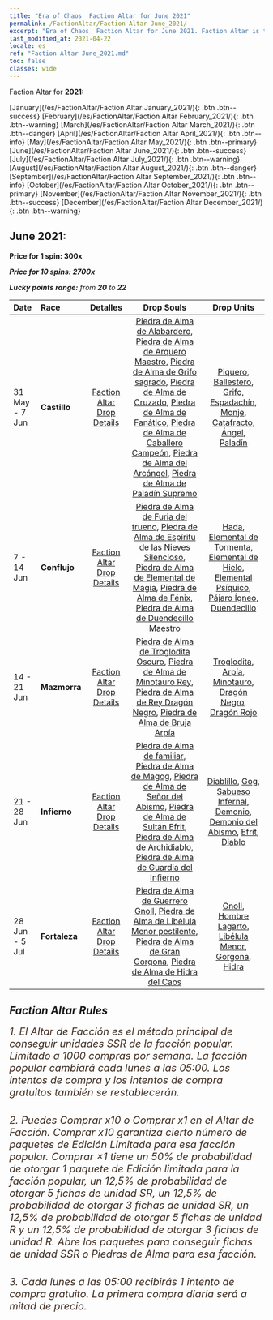 ```yaml
---
title: "Era of Chaos  Faction Altar for June 2021"
permalink: /FactionAltar/Faction Altar June_2021/
excerpt: "Era of Chaos  Faction Altar for June 2021. Faction Altar is the primary method for obtaining SSR units from the popular faction. Limited to 1,000 purchases each week. The popular faction changes at 05:00 every Monday. Purchase attempts and free purchase attempts will also reset then."
last_modified_at: 2021-04-22
locale: es
ref: "Faction Altar June_2021.md"
toc: false
classes: wide
---
```


  Faction Altar for **2021:**

  [January](/es/FactionAltar/Faction Altar January_2021/){: .btn .btn--success} [February](/es/FactionAltar/Faction Altar February_2021/){: .btn .btn--warning} [March](/es/FactionAltar/Faction Altar March_2021/){: .btn .btn--danger} [April](/es/FactionAltar/Faction Altar April_2021/){: .btn .btn--info} [May](/es/FactionAltar/Faction Altar May_2021/){: .btn .btn--primary} [June](/es/FactionAltar/Faction Altar June_2021/){: .btn .btn--success} [July](/es/FactionAltar/Faction Altar July_2021/){: .btn .btn--warning} [August](/es/FactionAltar/Faction Altar August_2021/){: .btn .btn--danger} [September](/es/FactionAltar/Faction Altar September_2021/){: .btn .btn--info} [October](/es/FactionAltar/Faction Altar October_2021/){: .btn .btn--primary} [November](/es/FactionAltar/Faction Altar November_2021/){: .btn .btn--success} [December](/es/FactionAltar/Faction Altar December_2021/){: .btn .btn--warning} 

## June 2021:

  **Price for 1 spin: 300x** <i class="fas fa-gem"/>

  **Price for 10 spins: 2700x** <i class="fas fa-gem"/>

  **Lucky points range:** from **20** to **22**

  |    Date    |  Race  |  Detalles  |   Drop Souls   | Drop Units |
  |:-----------|:-------|:---------:|:--------------:|:----------:|
  | 31 May - 7 Jun | **Castillo** | [Faction Altar Drop Details](/es/FactionAltar/DROP_101/) | [Piedra de Alma de Alabardero](/ItemsES/unt_282/), [Piedra de Alma de Arquero Maestro](/ItemsES/unt_283/), [Piedra de Alma de Grifo sagrado](/ItemsES/unt_284/), [Piedra de Alma de Cruzado](/ItemsES/unt_285/), [Piedra de Alma de Fanático](/ItemsES/unt_286/), [Piedra de Alma de Caballero Campeón](/ItemsES/unt_287/), [Piedra de Alma del Arcángel](/ItemsES/unt_288/), [Piedra de Alma de Paladín Supremo](/ItemsES/unt_289/) | [Piquero](/ItemsES/unt_190/), [Ballestero](/ItemsES/unt_191/), [Grifo](/ItemsES/unt_192/), [Espadachín](/ItemsES/unt_193/), [Monje](/ItemsES/unt_194/), [Catafracto](/ItemsES/unt_195/), [Ángel](/ItemsES/unt_196/), [Paladín](/ItemsES/unt_197/) | 
  | 7 - 14 Jun | **Conflujo** | [Faction Altar Drop Details](/es/FactionAltar/DROP_109/) | [Piedra de Alma de Furia del trueno](/ItemsES/unt_344/), [Piedra de Alma de Espíritu de las Nieves Silencioso](/ItemsES/unt_345/), [Piedra de Alma de Elemental de Magia](/ItemsES/unt_347/), [Piedra de Alma de Fénix](/ItemsES/unt_348/), [Piedra de Alma de Duendecillo Maestro](/ItemsES/unt_349/) | [Hada](/ItemsES/unt_262/), [Elemental de Tormenta](/ItemsES/unt_263/), [Elemental de Hielo](/ItemsES/unt_264/), [Elemental Psíquico](/ItemsES/unt_267/), [Pájaro Ígneo](/ItemsES/unt_268/), [Duendecillo](/ItemsES/unt_270/) | 
  | 14 - 21 Jun | **Mazmorra** | [Faction Altar Drop Details](/es/FactionAltar/DROP_107/) | [Piedra de Alma de Troglodita Oscuro](/ItemsES/unt_328/), [Piedra de Alma de Minotauro Rey](/ItemsES/unt_332/), [Piedra de Alma de Rey Dragón Negro](/ItemsES/unt_334/), [Piedra de Alma de Bruja Arpía](/ItemsES/unt_329/) | [Troglodita](/ItemsES/unt_244/), [Arpía](/ItemsES/unt_245/), [Minotauro](/ItemsES/unt_248/), [Dragón Negro](/ItemsES/unt_250/), [Dragón Rojo](/ItemsES/unt_251/) | 
  | 21 - 28 Jun | **Infierno** | [Faction Altar Drop Details](/es/FactionAltar/DROP_105/) | [Piedra de Alma de familiar](/ItemsES/unt_313/), [Piedra de Alma de Magog](/ItemsES/unt_314/), [Piedra de Alma de Señor del Abismo](/ItemsES/unt_316/), [Piedra de Alma de Sultán Efrit](/ItemsES/unt_317/), [Piedra de Alma de Archidiablo](/ItemsES/unt_318/), [Piedra de Alma de Guardia del Infierno](/ItemsES/unt_315/) | [Diablillo](/ItemsES/unt_226/), [Gog](/ItemsES/unt_227/), [Sabueso Infernal](/ItemsES/unt_228/), [Demonio](/ItemsES/unt_229/), [Demonio del Abismo](/ItemsES/unt_230/), [Efrit](/ItemsES/unt_231/), [Diablo](/ItemsES/unt_232/) | 
  | 28 Jun - 5 Jul | **Fortaleza** | [Faction Altar Drop Details](/es/FactionAltar/DROP_108/) | [Piedra de Alma de Guerrero Gnoll](/ItemsES/unt_336/), [Piedra de Alma de Libélula Menor pestilente](/ItemsES/unt_337/), [Piedra de Alma de Gran Gorgona](/ItemsES/unt_339/), [Piedra de Alma de Hidra del Caos](/ItemsES/unt_341/) | [Gnoll](/ItemsES/unt_253/), [Hombre Lagarto](/ItemsES/unt_254/), [Libélula Menor](/ItemsES/unt_255/), [Gorgona](/ItemsES/unt_257/), [Hidra](/ItemsES/unt_259/) | 




## Faction Altar Rules

  <span style="color: #3c2a1e;font-size:20px">1. El Altar de Facción es el método principal de conseguir unidades SSR de la facción popular. Limitado a 1000 compras por semana. La facción popular cambiará cada lunes a las 05:00. Los intentos de compra y los intentos de compra gratuitos también se restablecerán. </span><br/>

<br/>  <span style="color: #3c2a1e;font-size:20px">2. Puedes Comprar x10 o Comprar x1 en el Altar de Facción. Comprar x10 garantiza cierto número de paquetes de Edición Limitada para esa facción popular. Comprar ×1 tiene un 50% de probabilidad de otorgar 1 paquete de Edición limitada para la facción popular, un 12,5% de probabilidad de otorgar 5 fichas de unidad SR, un 12,5% de probabilidad de otorgar 3 fichas de unidad SR, un 12,5% de probabilidad de otorgar 5 fichas de unidad R y un 12,5% de probabilidad de otorgar 3 fichas de unidad R. Abre los paquetes para conseguir fichas de unidad SSR o Piedras de Alma para esa facción.</span>

<br/>  <span style="color: #3c2a1e;font-size:20px">3. Cada lunes a las 05:00 recibirás 1 intento de compra gratuito. La primera compra diaria será a mitad de precio.</span><br/>

<br/>